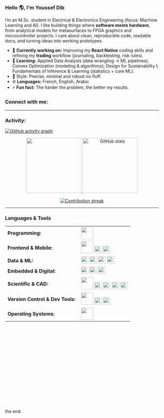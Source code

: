 <link rel="stylesheet" type='text/css' href="https://cdn.jsdelivr.net/gh/devicons/devicon@latest/devicon.min.css" />

### Hello 🌎, I'm Youssef Dib

I’m an M.Sc. student in Electrical & Electronics Engineering (focus: Machine Learning and AI). I like building things where **software meets hardware**, from analytical models for metasurfaces to FPGA graphics and microcontroller projects. I care about clean, reproducible code, readable docs, and turning ideas into working prototypes.

- 🔭 **Currently working on:** improving my **React Native** coding skills and refining my **trading** workflow (journaling, backtesting, risk rules).
- 🌱 **Learning:** Applied Data Analysis (data wrangling → ML pipelines); Convex Optimization (modeling & algorithms); Design for Sustainability I; Fundamentals of Inference & Learning (statistics + core ML).
- 🧰 Style: Precise, minimal and robust no fluff.
- 🌐 **Languages:** French, English, Arabic
- ⚡ **Fun fact:** The harder the problem, the better my results.

<h3 align="left">Connect with me:</h3>
<p align="left">
  <a href="https://www.linkedin.com/in/youssef-dib-8a9350362" target="_blank">
    <i class="devicon-linkedin-plain colored" title="LinkedIn" style="font-size:40px;"></i>
  </a>
</p>

---

<h3 align="left">Activity:</h3>

[![GitHub activity graph](https://github-readme-activity-graph.vercel.app/graph?username=YDIB11&bg_color=100f0f&color=4c5e9e&line=4c569e&point=403e41&area=true&hide_border=true)](https://github.com/YDIB11)

<div align="center">
  <a href="https://github.com/YDIB11">
    <img height="180em" src="https://github-readme-stats.vercel.app/api/top-langs?username=YDIB11&show_icons=true&layout=compact&theme=tokyonight&exclude_repo=BasketFrenzy">
    <img height="180em" src="https://github-readme-stats.vercel.app/api?username=YDIB11&show_icons=true&theme=tokyonight&include_all_commits=true&count_private=true" alt="GitHub stats"/>
  </a>
</div>

<p align="center">
  <a href="https://github.com/YDIB11">
    <img src="https://streak-stats.demolab.com?user=YDIB11&theme=tokyonight&hide_border=true&v=2"
         alt="Contribution streak"/>
  </a>
</p>

---

<h3 align="left">Languages & Tools</h3>

<table>
  <!-- Programming / Backend -->
  <tr>
    <td style="font-weight:bold; padding-right:10px; vertical-align:middle;">Programming:</td>
    <td>
      <img height="40" src="https://skillicons.dev/icons?i=python,cpp,java,cs,js,nodejs" />
    </td>
  </tr>

  <!-- Frontend / Mobile -->
  <tr>
    <td style="font-weight:bold; padding-right:10px; vertical-align:middle;">Frontend & Mobile:</td>
    <td>
      <img height="40" src="https://skillicons.dev/icons?i=react,html,css" />
      <!-- React Native / Expo (badges) -->
      <img src="https://img.shields.io/badge/React%20Native-05122A?logo=react&logoColor=61DAFB" height="24" />
      <img src="https://img.shields.io/badge/Expo-000000?logo=expo&logoColor=white" height="24" />
    </td>
  </tr>

  <!-- Data / ML -->
  <tr>
    <td style="font-weight:bold; padding-right:10px; vertical-align:middle;">Data & ML:</td>
    <td>
      <img src="https://img.shields.io/badge/scikit--learn-F7931E?logo=scikitlearn&logoColor=white" height="24" />
      <img src="https://img.shields.io/badge/NumPy-013243?logo=numpy&logoColor=white" height="24" />
      <img src="https://img.shields.io/badge/Pandas-150458?logo=pandas&logoColor=white" height="24" />
      <img src="https://img.shields.io/badge/Matplotlib-11557c?logo=plotly&logoColor=white" height="24" />
    </td>
  </tr>

  <!-- Embedded / Digital -->
  <tr>
    <td style="font-weight:bold; padding-right:10px; vertical-align:middle;">Embedded & Digital:</td>
    <td>
      <img src="https://img.shields.io/badge/VHDL%2FFPGA-6E4C13" height="24" />
      <img src="https://img.shields.io/badge/Microcontrollers-C%2FAssembly-555555" height="24" />
      <img src="https://img.shields.io/badge/Logisim-0B6E4F" height="24" />
    </td>
  </tr>

  <!-- Scientific / CAD -->
  <tr>
    <td style="font-weight:bold; padding-right:10px; vertical-align:middle;">Scientific & CAD:</td>
    <td>
      <img height="40" src="https://skillicons.dev/icons?i=latex" />
      <img src="https://img.shields.io/badge/Overleaf-47A141?logo=overleaf&logoColor=white" height="24" />
      <img src="https://img.shields.io/badge/MATLAB%20%2F%20Simulink-E16737?logo=mathworks&logoColor=white" height="24" />
      <img src="https://img.shields.io/badge/LabVIEW-FFD700" height="24" />
      <img src="https://img.shields.io/badge/CATIA-00205B" height="24" />
    </td>
  </tr>

  <!-- Version control / Dev tools -->
  <tr>
    <td style="font-weight:bold; padding-right:10px; vertical-align:middle;">Version Control & Dev Tools:</td>
    <td>
      <img height="40" src="https://skillicons.dev/icons?i=git,github,vscode" />
      <img src="https://img.shields.io/badge/GitHub%20Actions-2088FF?logo=githubactions&logoColor=white" height="24" />
      <img src="https://img.shields.io/badge/pytest-0A9EDC?logo=pytest&logoColor=white" height="24" />
    </td>
  </tr>

  <!-- Operating systems -->
  <tr>
    <td style="font-weight:bold; padding-right:10px; vertical-align:middle;">Operating Systems:</td>
    <td>
      <img height="40" src="https://skillicons.dev/icons?i=ubuntu,windows,linux" />
    </td>
  </tr>
</table>

<br><br><br><br><br><br><br><br><br><br><br><br><br><br><br>


the end.
